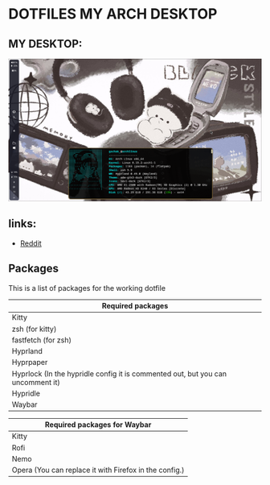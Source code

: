 # DOTFILES MY ARCH DESKTOP

## MY DESKTOP:
![N|Solid](https://raw.githubusercontent.com/gachakoreika/dotfiles_mydesktop/refs/heads/main/2025-06-19-160144_hyprshot.png)

## links:
- [Reddit](https://www.reddit.com/r/arch/comments/1lfahw8/my_arch_linux_desktop_on_hyprland/)

## Packages

This is a list of packages for the working dotfile

| Required packages |
| ------ |
| Kitty | 
| zsh (for kitty) |
| fastfetch (for zsh) |
| Hyprland | 
| Hyprpaper | 
| Hyprlock (In the hypridle config it is commented out, but you can uncomment it) | 
| Hypridle |
| Waybar|

| Required packages for Waybar |
| ------- |
|Kitty|
|Rofi|
|Nemo|
|Opera (You can replace it with Firefox in the config.)|

